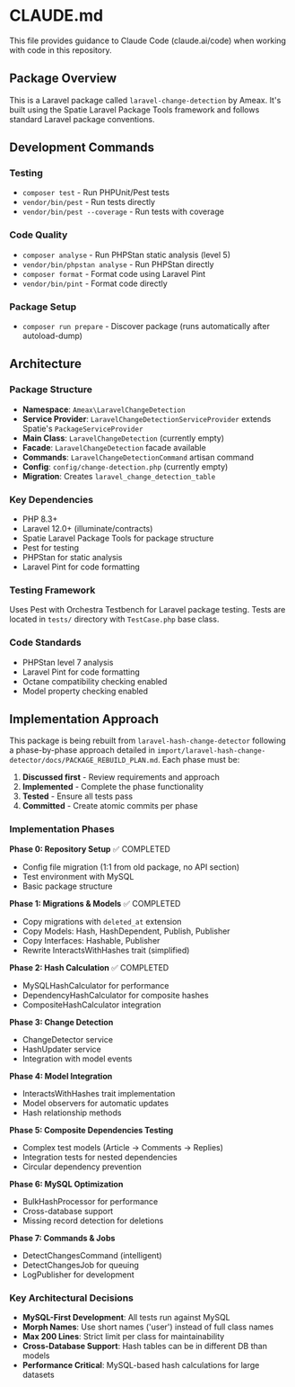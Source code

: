 # CLAUDE.md

This file provides guidance to Claude Code (claude.ai/code) when working with code in this repository.

## Package Overview
This is a Laravel package called `laravel-change-detection` by Ameax. It's built using the Spatie Laravel Package Tools framework and follows standard Laravel package conventions.

## Development Commands

### Testing
- `composer test` - Run PHPUnit/Pest tests
- `vendor/bin/pest` - Run tests directly
- `vendor/bin/pest --coverage` - Run tests with coverage

### Code Quality
- `composer analyse` - Run PHPStan static analysis (level 5)
- `vendor/bin/phpstan analyse` - Run PHPStan directly
- `composer format` - Format code using Laravel Pint
- `vendor/bin/pint` - Format code directly

### Package Setup
- `composer run prepare` - Discover package (runs automatically after autoload-dump)

## Architecture

### Package Structure
- **Namespace**: `Ameax\LaravelChangeDetection`
- **Service Provider**: `LaravelChangeDetectionServiceProvider` extends Spatie's `PackageServiceProvider`
- **Main Class**: `LaravelChangeDetection` (currently empty)
- **Facade**: `LaravelChangeDetection` facade available
- **Commands**: `LaravelChangeDetectionCommand` artisan command
- **Config**: `config/change-detection.php` (currently empty)
- **Migration**: Creates `laravel_change_detection_table`

### Key Dependencies
- PHP 8.3+
- Laravel 12.0+ (illuminate/contracts)
- Spatie Laravel Package Tools for package structure
- Pest for testing
- PHPStan for static analysis
- Laravel Pint for code formatting

### Testing Framework
Uses Pest with Orchestra Testbench for Laravel package testing. Tests are located in `tests/` directory with `TestCase.php` base class.

### Code Standards
- PHPStan level 7 analysis
- Laravel Pint for code formatting
- Octane compatibility checking enabled
- Model property checking enabled

## Implementation Approach

This package is being rebuilt from `laravel-hash-change-detector` following a phase-by-phase approach detailed in `import/laravel-hash-change-detector/docs/PACKAGE_REBUILD_PLAN.md`. Each phase must be:

1. **Discussed first** - Review requirements and approach
2. **Implemented** - Complete the phase functionality
3. **Tested** - Ensure all tests pass
4. **Committed** - Create atomic commits per phase

### Implementation Phases

**Phase 0: Repository Setup** ✅ COMPLETED
- Config file migration (1:1 from old package, no API section)
- Test environment with MySQL
- Basic package structure

**Phase 1: Migrations & Models** ✅ COMPLETED
- Copy migrations with `deleted_at` extension
- Copy Models: Hash, HashDependent, Publish, Publisher
- Copy Interfaces: Hashable, Publisher
- Rewrite InteractsWithHashes trait (simplified)

**Phase 2: Hash Calculation** ✅ COMPLETED
- MySQLHashCalculator for performance
- DependencyHashCalculator for composite hashes
- CompositeHashCalculator integration

**Phase 3: Change Detection**
- ChangeDetector service
- HashUpdater service
- Integration with model events

**Phase 4: Model Integration**
- InteractsWithHashes trait implementation
- Model observers for automatic updates
- Hash relationship methods

**Phase 5: Composite Dependencies Testing**
- Complex test models (Article -> Comments -> Replies)
- Integration tests for nested dependencies
- Circular dependency prevention

**Phase 6: MySQL Optimization**
- BulkHashProcessor for performance
- Cross-database support
- Missing record detection for deletions

**Phase 7: Commands & Jobs**
- DetectChangesCommand (intelligent)
- DetectChangesJob for queuing
- LogPublisher for development

### Key Architectural Decisions

- **MySQL-First Development**: All tests run against MySQL
- **Morph Names**: Use short names ('user') instead of full class names
- **Max 200 Lines**: Strict limit per class for maintainability
- **Cross-Database Support**: Hash tables can be in different DB than models
- **Performance Critical**: MySQL-based hash calculations for large datasets